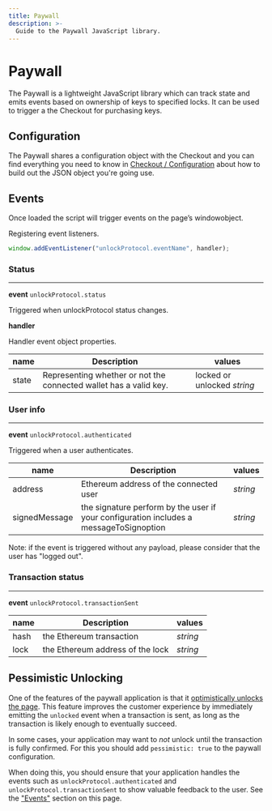 ```yaml
---
title: Paywall
description: >-
  Guide to the Paywall JavaScript library.
---
```

# Paywall

The Paywall is a lightweight JavaScript library which can track state and emits
events based on ownership of keys to specified locks. It can be used to trigger
a the Checkout for purchasing keys.

## Configuration

The Paywall shares a configuration object with the Checkout and you can find
everything you need to know in [Checkout / Configuration](/tools/checkout/configuration#the-paywallconfig-object) about how to build
out the JSON object you're going use.

## Events

Once loaded the script will trigger events on the page’s ​window​ object. 

Registering event listeners.

```javascript
window.addEventListener("unlockProtocol.eventName", handler);
```
### Status
<hr />

**event** `unlockProtocol.status`

Triggered when unlockProtocol status changes.

**handler**

Handler event object properties.

| name       | Description |    values |
|------------|-----------|--------------|
| state      | Representing whether or not the connected wallet has a valid key.| locked or unlocked *string*  |


### User info
<hr />

**event** `unlockProtocol.authenticated`

Triggered when a user authenticates.

| name       | Description |    values |
|------------|-----------|--------------|
| address    |Ethereum address of the connected user| *string* |
| signedMessage | the signature perform by the user if your configuration includes a messageToSignoption| *string*|


Note: if the event is triggered without any payload, please consider that the user has "logged out".

### Transaction status
<hr />

**event** `unlockProtocol.transactionSent`

| name       | Description |    values |
|------------|-----------|--------------|
| hash       |the Ethereum transaction| *string* |
| lock       | the Ethereum address of the lock| *string* |

## Pessimistic Unlocking

One of the features of the paywall application is that it [optimistically unlocks the page](https://unlock-protocol.com/blog/hello-optimistic-unlocking/). This feature improves the customer experience by immediately emitting the `unlocked` event when a transaction is sent, as long as the transaction is likely enough to eventually succeed.

In some cases, your application may want to _not_ unlock until the transaction is fully confirmed. For this you should add `pessimistic: true` to the paywall configuration.

When doing this, you should ensure that your application handles the events such as `unlockProtocol.authenticated` and `unlockProtocol.transactionSent` to show valuable feedback to the user. See the ["Events"](#events) section on this page.